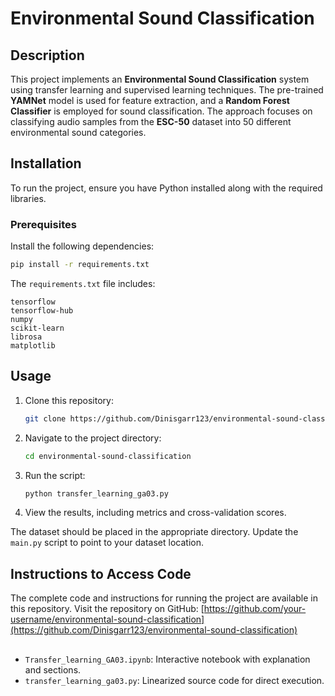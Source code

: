 # Environmental Sound Classification

## Description
This project implements an **Environmental Sound Classification** system using transfer learning and supervised learning techniques. The pre-trained **YAMNet** model is used for feature extraction, and a **Random Forest Classifier** is employed for sound classification. The approach focuses on classifying audio samples from the **ESC-50** dataset into 50 different environmental sound categories.

## Installation
To run the project, ensure you have Python installed along with the required libraries.

### Prerequisites
Install the following dependencies:

```bash
pip install -r requirements.txt
```

The `requirements.txt` file includes:
```
tensorflow
tensorflow-hub
numpy
scikit-learn
librosa
matplotlib
```

## Usage
1. Clone this repository:
   ```bash
   git clone https://github.com/Dinisgarr123/environmental-sound-classification.git
   ```

2. Navigate to the project directory:
   ```bash
   cd environmental-sound-classification
   ```

3. Run the script:
   ```bash
   python transfer_learning_ga03.py
   ```

4. View the results, including metrics and cross-validation scores.


The dataset should be placed in the appropriate directory. Update the `main.py` script to point to your dataset location.


## Instructions to Access Code
The complete code and instructions for running the project are available in this repository. Visit the repository on GitHub:
[https://github.com/your-username/environmental-sound-classification](https://github.com/Dinisgarr123/environmental-sound-classification)

##
- `Transfer_learning_GA03.ipynb`: Interactive notebook with explanation and sections.
- `transfer_learning_ga03.py`: Linearized source code for direct execution.

